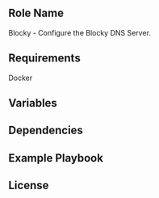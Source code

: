 ## Role Name

Blocky - Configure the Blocky DNS Server.

## Requirements

Docker

## Variables

## Dependencies

## Example Playbook

## License

